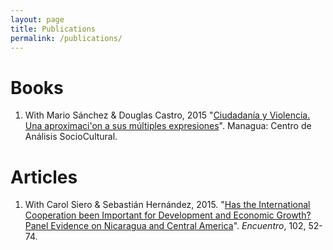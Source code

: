 ```yaml
---
layout: page
title: Publications
permalink: /publications/
---
```


# Books
1. With Mario Sánchez & Douglas Castro, 2015 "[Ciudadanía y Violencia. Una aproximaci'on a sus múltiples expresiones](http://biblioteca.clacso.edu.ar/Nicaragua/casc-uca/20150313124733/Ciuda1dania-y-violencia.pdf)". Managua: Centro de Análisis SocioCultural. 

# Articles
1. With Carol Siero & Sebastián Hernández, 2015. "[Has the International Cooperation been Important for Development and Economic Growth? Panel Evidence on Nicaragua and Central America](http://www.uca.edu.ni/2/images/Revista-Encuentro/Revistas/e102/art-5.pdf)". _Encuentro_, 102, 52-74.
